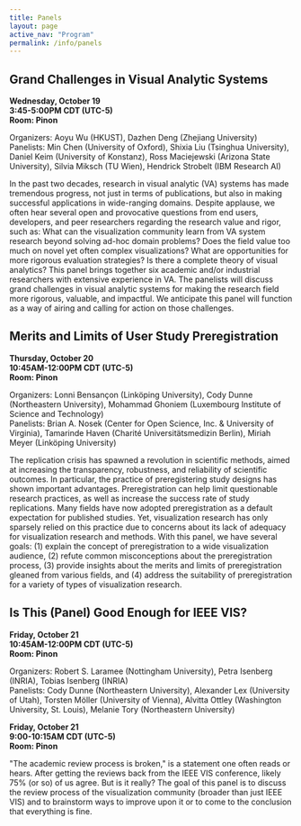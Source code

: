 ```yaml
---
title: Panels
layout: page
active_nav: "Program"
permalink: /info/panels
---
```


## <a name="panel-wu">Grand Challenges in Visual Analytic Systems</a>
<a>**Wednesday, October 19**</a><br/>
**3:45-5:00PM CDT (UTC-5)**<br/>
**Room: Pinon**<br/>

<!-- Tuesday, October 27: 12:00pm-1:30pm MDT -->

Organizers: Aoyu Wu (HKUST), Dazhen Deng (Zhejiang University)
<br>Panelists: Min Chen (University of Oxford), Shixia Liu (Tsinghua University), Daniel Keim (University of Konstanz), Ross Maciejewski (Arizona State University), Silvia Miksch (TU Wien), Hendrick Strobelt (IBM Research AI)

<!-- <br>[Video Preview](TBD) -->

In the past two decades, research in visual analytic (VA) systems has made tremendous progress, not just in terms of publications, but also in making successful applications in wide-ranging domains. Despite applause, we often hear several open and provocative questions from end users, developers, and peer researchers regarding the research value and rigor, such as: What can the visualization community learn from VA system research beyond solving ad-hoc domain problems? Does the field value too much on novel yet often complex visualizations? What are opportunities for more rigorous evaluation strategies? Is there a complete theory of visual analytics? This panel brings together six academic and/or industrial researchers with extensive experience in VA. The panelists will discuss grand challenges in visual analytic systems for making the research field more rigorous, valuable, and impactful. We anticipate this panel will function as a way of airing and calling for action on those challenges.

## <a name="panel-ghoniem">Merits and Limits of User Study Preregistration</a>
<a>**Thursday, October 20**</a><br/>
**10:45AM-12:00PM CDT (UTC-5)**<br/>
**Room: Pinon**<br/>
<!-- Thursday, October 29: 12:00pm-1:30pm MDT -->

Organizers: Lonni Bensançon (Linköping University), Cody Dunne (Northeastern University), Mohammad Ghoniem (Luxembourg Institute of Science and Technology)
<br>Panelists: Brian A. Nosek (Center for Open Science, Inc. & University of Virginia), Tamarinde Haven (Charité Universitätsmedizin Berlin), Miriah Meyer (Linköping University)

<!-- <br>[Video Preview](TBD) -->

The replication crisis has spawned a revolution in scientific methods, aimed at increasing the transparency, robustness, and reliability of scientific outcomes. In particular, the practice of preregistering study designs has shown important advantages. Preregistration can help limit questionable research practices, as well as increase the success rate of study replications. Many fields have now adopted preregistration as a default expectation for published studies. Yet, visualization research has only sparsely relied on this practice due to concerns about its lack of adequacy for visualization research and methods. With this panel, we have several goals: (1) explain the concept of preregistration to a wide visualization audience, (2) refute common misconceptions about the preregistration process, (3) provide insights about the merits and limits of preregistration gleaned from various fields, and (4) address the suitability of preregistration for a variety of types of visualization research.

## <a name="panel-möller">Is This (Panel) Good Enough for IEEE VIS?</a>
<a>**Friday, October 21**</a><br/>
**10:45AM-12:00PM CDT (UTC-5)**<br/>
**Room: Pinon**<br/>
<!-- Friday, October 30: 10:00am-11:30am MDT -->

Organizers: Robert S. Laramee (Nottingham University), Petra Isenberg (INRIA), Tobias Isenberg (INRIA)
<br>Panelists: Cody Dunne (Northeastern University), Alexander Lex (University of Utah), Torsten Möller (University of Vienna), Alvitta Ottley (Washington University, St. Louis), Melanie Tory (Northeastern University)

<!-- <br>[Video Preview](TBA) -->
<a>**Friday, October 21**</a><br/>
**9:00-10:15AM CDT (UTC-5)**<br/>
**Room: Pinon**<br/>

"The academic review process is broken," is a statement one often reads or hears. After getting the reviews back from the IEEE VIS conference, likely 75% (or so) of us agree. But is it really? The goal of this panel is to discuss the review process of the visualization community (broader than just IEEE VIS) and to brainstorm ways to improve upon it or to come to the conclusion that everything is fine.
